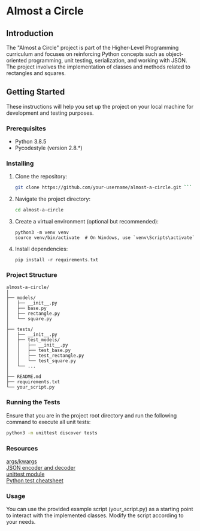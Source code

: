 # Almost a Circle

## Introduction
The "Almost a Circle" project is part of the Higher-Level Programming curriculum and focuses on reinforcing Python concepts such as object-oriented programming, unit testing, serialization, and working with JSON. The project involves the implementation of classes and methods related to rectangles and squares.

## Getting Started
These instructions will help you set up the project on your local machine for development and testing purposes.

### Prerequisites
- Python 3.8.5
- Pycodestyle (version 2.8.*)

### Installing
1. Clone the repository:
   ```bash
   git clone https://github.com/your-username/almost-a-circle.git ```

2. Navigate the project directory:
   ```bash
   cd almost-a-circle
   ```
3. Create a virtual environment (optional but recommended):
   ```
   python3 -m venv venv
   source venv/bin/activate  # On Windows, use `venv\Scripts\activate`
   ```
4. Install dependencies:
   ```
   pip install -r requirements.txt
   ```

### Project Structure
```
almost-a-circle/
│
├── models/
│   ├── __init__.py
│   ├── base.py
│   ├── rectangle.py
│   └── square.py
│
├── tests/
│   ├── __init__.py
│   ├── test_models/
│   │   ├── __init__.py
│   │   ├── test_base.py
│   │   ├── test_rectangle.py
│   │   └── test_square.py
│   └── ...
│
├── README.md
├── requirements.txt
└── your_script.py
```

### Running the Tests
Ensure that you are in the project root directory and run the following command to execute all unit tests:

```bash
python3 -m unittest discover tests
```

### Resources

[args/kwargs](https://yasoob.me/2013/08/04/args-and-kwargs-in-python-explained/) </br>
[JSON encoder and decoder](https://docs.python.org/3/library/json.html)</br>
[unittest module](https://docs.python.org/3.4/library/unittest.html#module-unittest)</br>
[Python test cheatsheet](https://www.pythonsheets.com/notes/python-tests.html)</br>

### Usage
You can use the provided example script (your_script.py) as a starting point to interact with the implemented classes. Modify the script according to your needs.


